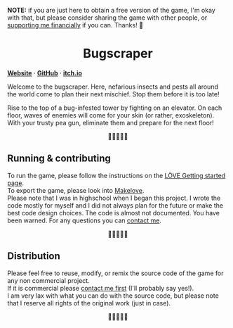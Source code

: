 **NOTE:** if you are just here to obtain a free version of the game, I'm okay with that, but please consider sharing the game with other people, or [supporting me financially](https://yolwoocle.itch.io/bugscraper) if you can. Thanks! 🙂
<br>
<div align="center">
  <h1>Bugscraper</h1>
</div>

[**Website**](https://bugscraper.net) ·
[**GitHub**](https://github.com/yolwoocle/bugscraper) ·
[**itch.io**](https://yolwoocle.itch.io/bugscraper)

Welcome to the bugscraper.
Here, nefarious insects and pests all around the world come to plan their next mischief. 
Stop them before it is too late!

Rise to the top of a bug-infested tower by fighting on an elevator. On each floor, waves of enemies will come for your skin (or rather, exoskeleton). With your trusty pea gun, eliminate them and prepare for the next floor!

<div align="center">
  🐞🐞🐞🐞🐞
</div>  

## Running & contributing
To run the game, please follow the instructions on the [LÖVE Getting started page](https://love2d.org/wiki/Getting_Started).   
To export the game, please look into [Makelove](https://github.com/pfirsich/makelove).   
Please note that I was in highschool when I began this project. I wrote the code mostly for myself and I did not always plan for the future or make the best code design choices. The code is almost not documented. You have been warned. For any questions you can [contact me](https://yolwoocle.com/about).

<div align="center">
  🐝🐝🐝🐝🐝
</div>  

## Distribution
Please feel free to reuse, modify, or remix the source code of the game for any non commercial project.   
If it is commercial please [contact me first](https://yolwoocle.com/about) (I'll probably say yes!).   
I am very lax with what you can do with the source code, but please note that I reserve all rights of the original work (just in case).

<div align="center">
  🐛🐛🐛🐛🐛
</div>  
